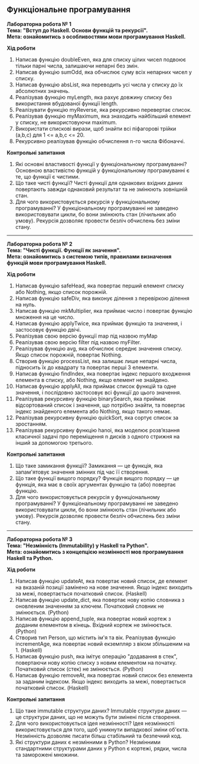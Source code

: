 __Функціональне програмування__
---
__Лабораторна робота № 1__<br>
__Тема: "Вступ до Haskell. Основи функцій та рекурсії".__<br>
__Мета: ознайомитись з особливостями мови програмування Haskell.__

__Хід роботи__

1. Написав функцію doubleEven, яка для списку цілих чисел подвоює тільки парні числа, залишаючи непарні без змін.
2. Написав функцію sumOdd, яка обчислює суму всіх непарних чисел у списку.
3. Написав функцію absList, яка переводить усі числа у списку до їх абсолютних значень.
4. Реалізував функцію myLength, яка рахує довжину списку без використання вбудованої функції length.
5. Реалізувати функцію myReverse, яка рекурсивно перевертає список.
6. Реалізував функцію myMaximum, яка знаходить найбільший елемент у списку, не використовуючи maximum.
7. Використати спискові вирази, щоб знайти всі піфагорові трійки (a,b,c) для 1 <= a,b,c <= 20.
8. Рекурсивно реалізував функцію обчислення n-го числа Фібоначчі.

__Контрольні запитання__

1. Які основні властивості функції у функціональному програмуванні?
Основною властивістю функцій у функціональному програмуванні є те, що функції є чистими.
2. Що таке чисті функції?
Чисті функції для однакових вхідних даних повертають завжди однаковий результат та не змінюють зовнішній стан. 
3. Для чого використовується рекурсія у функціональному програмуванні?
У функціональному програмуванні не заведено використовувати цикли, бо вони змінюють стан (лічильник або умову). Рекурсія дозволяє провести безліч обчислень без зміни стану.
---
__Лабораторна робота № 2__<br>
__Тема: "Чисті функції. Функції як значення".__<br>
__Мета: ознайомитись з системою типів, правилами визначення функцій мови програмування Haskell.__

__Хід роботи__

1. Написав функцію safeHead, яка повертає перший елемент списку або Nothing, якщо список порожній.
2. Написав функцію safeDiv, яка виконує ділення з перевіркою ділення на нуль.
3. Написав функцію mkMultiplier, яка приймає число і повертає функцію множення на це число.
4. Написав функцію applyTwice, яка приймає функцію та значення, і застосовує функцію двічі.
5. Реалізував свою версію функції map під назвою myMap
6. Реалізував свою версію filter під назвою myFilter.
7. Реалізував функцію avg, яка обчислює середнє значення списку. Якщо список порожній, повертає Nothing.
8. Створив функцію processList, яка залишає лише непарні числа, підносить їх до квадрату та повертає перші 3 елементи.
9. Написав функцію findIndex, яка повертає індекс першого входження елемента в списку, або Nothing, якщо елемент не знайдено.
10. Написав функцію applyAll, яка приймає список функцій та одне значення, і послідовно застосовує всі функції до цього значення.
11. Реалізував рекурсивну функцію binarySearch, яка приймає відсортований список і значення, що потрібно знайти, та повертає індекс знайденого елемента або Nothing, якщо такого немає.
12. Реалізував рекурсивну функцію quickSort, яка сортує список за зростанням.
13. Реалізував рекурсивну функцію hanoi, яка моделює розв’язання класичної задачі про переміщення n дисків з одного стрижня на інший за допомогою третього.

__Контрольні запитання__

1. Що таке замикання функції?
Замикання — це функція, яка запам'ятовує значення змінних під час її створення.
2. Що таке функції вищого порядку?
Функція вищого порядку — це функція, яка має в своїх аргументах функцію та (або) повертає функцію.
3. Для чого використовується рекурсія у функціональному програмуванні?
У функціональному програмуванні не заведено використовувати цикли, бо вони змінюють стан (лічильник або умову). Рекурсія дозволяє провести безліч обчислень без зміни стану.
---
__Лабораторна робота № 3__<br>
__Тема: "Незмінність (Immutability) у Haskell та Python".__<br>
__Мета: ознайомитись з концепцією незмінності мов програмування Haskell та Python.__

__Хід роботи__

1. Написав функцію updateAt, яка повертає новий список, де елемент на вказаній позиції замінено на нове значення. Якщо індекс виходить за межі, повертається початковий список. (Haskell)
2. Написав функцію update_dict, яка повертає нову копію словника з оновленим значенням за ключем. Початковий словник не змінюється. (Python)
3. Написав функцію append_tuple, яка повертає новий кортеж з доданим елементом в кінець. Вхідний кортеж не змінюється. (Python)
4. Створив тип Person, що містить ім'я та вік. Реалізував функцію incrementAge, яка повертає новий екземпляр з віком збільшеним на 1. (Haskell)
5. Написав функцію push, яка імітує операцію "додавання в стек", повертаючи нову копію списку з новим елементом на початку. Початковий список (стек) не змінюється. (Python)
6. Написав функцію removeAt, яка повертає новий список без елемента за заданим індексом. Якщо індекс виходить за межі, повертається початковий список. (Haskell)

__Контрольні запитання__

1. Що таке immutable структури даних?
Immutable структури даних — це структури даних, що не можуть бути змінені після створення.
2. Для чого використовується ідея незмінності?
Ідея незмінності використовується для того, щоб уникнути випадкової зміни об'єкта. Незмінність дозволяє писати більш стабільний та безпечний код.
3. Які структури даних є незмінними в Python?
Незмінними стандартними структурами даних у Python є кортежі, рядки, числа та заморожені множини.